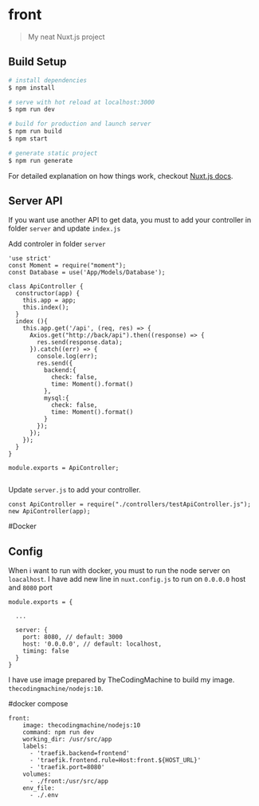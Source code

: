 # front

> My neat Nuxt.js project

## Build Setup

``` bash
# install dependencies
$ npm install

# serve with hot reload at localhost:3000
$ npm run dev

# build for production and launch server
$ npm run build
$ npm start

# generate static project
$ npm run generate
```

For detailed explanation on how things work, checkout [Nuxt.js docs](https://nuxtjs.org).

## Server API

If you want use another API to get data, you must to add your controller in folder ``server`` and update `index.js`

Add controler in folder `server`

```
'use strict'
const Moment = require("moment");
const Database = use('App/Models/Database');

class ApiController {
  constructor(app) {
    this.app = app;
    this.index();
  }
  index (){
    this.app.get('/api', (req, res) => {
      Axios.get("http://back/api").then((response) => {
        res.send(response.data);
      }).catch((err) => {
        console.log(err);
        res.send({
          backend:{
            check: false,
            time: Moment().format()
          },
          mysql:{
            check: false,
            time: Moment().format()
          }
        });
      });
    });
  }
}

module.exports = ApiController;


```

Update ``server.js`` to add your controller.
```
const ApiController = require("./controllers/testApiController.js");
new ApiController(app);
```

#Docker
## Config
When i want to run with docker, you must to run the node server on ``loacalhost``.
I have add new line in ``nuxt.config.js`` to run on `0.0.0.0` host and `8080` port
```
module.exports = {
  
  ...
  
  server: {
    port: 8080, // default: 3000
    host: '0.0.0.0', // default: localhost,
    timing: false
  }
}
```

I have use image prepared by TheCodingMachine to build my image. ``thecodingmachine/nodejs:10``.

#docker compose

```
front:
    image: thecodingmachine/nodejs:10
    command: npm run dev
    working_dir: /usr/src/app
    labels:
      - 'traefik.backend=frontend'
      - 'traefik.frontend.rule=Host:front.${HOST_URL}'
      - 'traefik.port=8080'
    volumes:
      - ./front:/usr/src/app
    env_file:
      - ./.env
```
